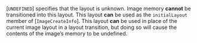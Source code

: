 [`UNDEFINED`] specifies that the layout is unknown.
Image memory  **cannot**  be transitioned into this layout.
This layout  **can**  be used as the `initialLayout` member of
[`ImageCreateInfo`].
This layout  **can**  be used in place of the current image layout in a
layout transition, but doing so will cause the contents of the image’s
memory to be undefined.
